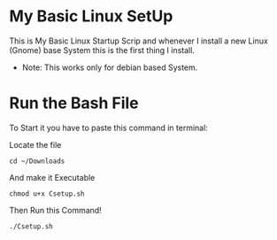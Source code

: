 # My Basic Linux SetUp
This is My Basic Linux Startup Scrip and whenever I install a new Linux (Gnome) base System this is the first thing I install. 

* Note: This works only for debian based System.

# Run the Bash File

To Start it you have to paste this command in terminal:

Locate the file
```
cd ~/Downloads
```
And make it Executable

```
chmod u+x Csetup.sh
```
Then Run this Command!

```
./Csetup.sh
```
